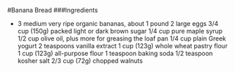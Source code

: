 #Banana Bread
###Ingredients
 - 3 medium very ripe organic bananas, about 1 pound
 2 large eggs
 3/4 cup (150g) packed light or dark brown sugar
 1/4 cup pure maple syrup
 1/2 cup olive oil, plus more for greasing the loaf pan
 1/4 cup plain Greek yogurt 
 2 teaspoons vanilla extract
 1 cup (123g) whole wheat pastry flour
 1 cup (123g) all-purpose flour
 1 teaspoon baking soda
 1/2 teaspoon kosher salt
 2/3 cup (72g) chopped walnuts 

